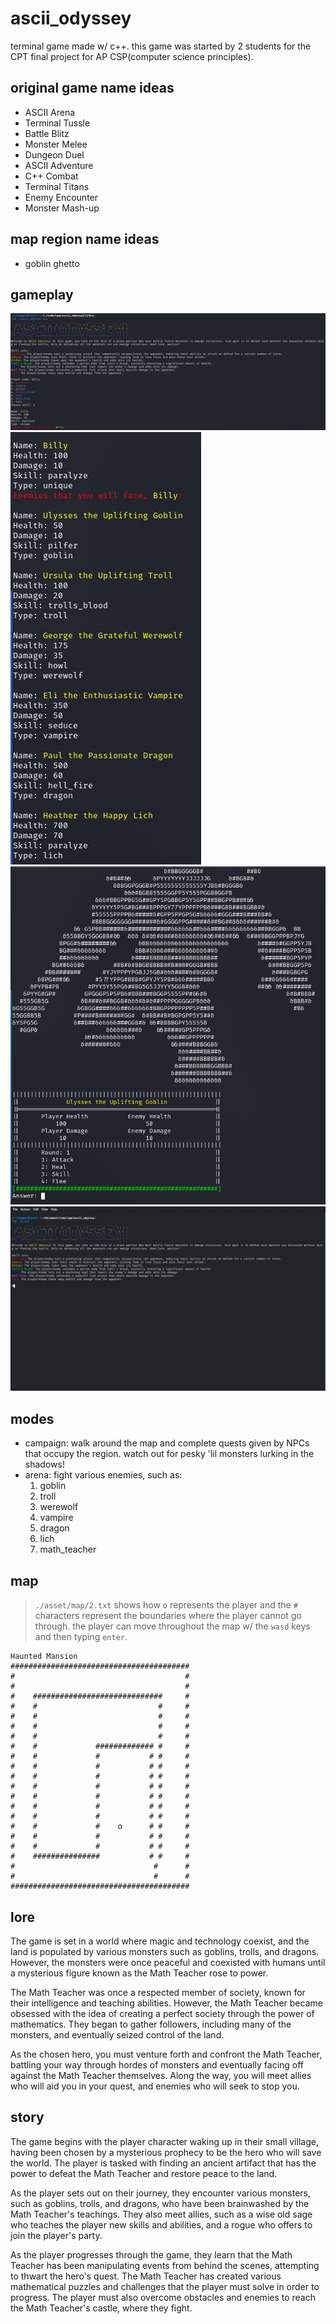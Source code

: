 # ascii_odyssey
terminal game made w/ c++. this game was started by 2 students for the CPT final project for AP CSP(computer science principles).

## original game name ideas
* ASCII Arena
* Terminal Tussle
* Battle Blitz
* Monster Melee
* Dungeon Duel
* ASCII Adventure
* C++ Combat
* Terminal Titans
* Enemy Encounter
* Monster Mash-up

## map region name ideas
* goblin ghetto

## gameplay
![](./gameplay/intro.jpg)  
![](./gameplay/enemies.jpg)  
![](./gameplay/goblin.jpg)  
[![](./gameplay/1_img.jpg)](https://github.com/321BadgerCode/ascii_odyssey/assets/83559316/74d55652-1475-44a7-af04-a17dffdeb3fb)

## modes
* campaign: walk around the map and complete quests given by NPCs that occupy the region. watch out for pesky 'lil monsters lurking in the shadows!
* arena: fight various enemies, such as:
	1. goblin
	1. troll
	1. werewolf
	1. vampire
	1. dragon
	1. lich
	1. math_teacher

## map
> `./asset/map/2.txt` shows how `o` represents the player and the `#` characters represent the boundaries where the player cannot go through.
> the player can move throughout the map w/ the `wasd` keys and then typing `enter`.
```
Haunted Mansion
########################################
#                                      #
#                                      #
#    #############################     #
#    #                           #     #
#    #                           #     #
#    #                           #     #
#    #                           #     #
#    #             ############# #     #
#    #             #           # #     #
#    #             #           # #     #
#    #             #           # #     #
#    #             #           # #     #
#    #             #           # #     #
#    #             #           # #     #
#    #             #           # #     #
#    #             #    o      # #     #
#    #             #           # #     #
#    #             #           # #     #
#    ###############           # #     #
#                               #      #
#                               #      #
########################################
```

## lore
The game is set in a world where magic and technology coexist, and the land is populated by various monsters such as goblins, trolls, and dragons. However, the monsters were once peaceful and coexisted with humans until a mysterious figure known as the Math Teacher rose to power.

The Math Teacher was once a respected member of society, known for their intelligence and teaching abilities. However, the Math Teacher became obsessed with the idea of creating a perfect society through the power of mathematics. They began to gather followers, including many of the monsters, and eventually seized control of the land.

As the chosen hero, you must venture forth and confront the Math Teacher, battling your way through hordes of monsters and eventually facing off against the Math Teacher themselves. Along the way, you will meet allies who will aid you in your quest, and enemies who will seek to stop you.

## story
The game begins with the player character waking up in their small village, having been chosen by a mysterious prophecy to be the hero who will save the world. The player is tasked with finding an ancient artifact that has the power to defeat the Math Teacher and restore peace to the land.

As the player sets out on their journey, they encounter various monsters, such as goblins, trolls, and dragons, who have been brainwashed by the Math Teacher's teachings. They also meet allies, such as a wise old sage who teaches the player new skills and abilities, and a rogue who offers to join the player's party.

As the player progresses through the game, they learn that the Math Teacher has been manipulating events from behind the scenes, attempting to thwart the hero's quest. The Math Teacher has created various mathematical puzzles and challenges that the player must solve in order to progress. The player must also overcome obstacles and enemies to reach the Math Teacher's castle, where they fight.
